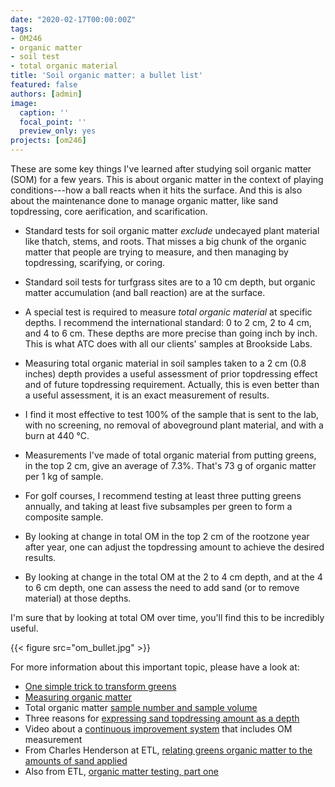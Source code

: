 ```yaml
---
date: "2020-02-17T00:00:00Z"
tags:
- OM246
- organic matter
- soil test
- total organic material
title: 'Soil organic matter: a bullet list'
featured: false
authors: [admin]
image:
  caption: ''
  focal_point: ''
  preview_only: yes
projects: [om246]
---
```


These are some key things I've learned after studying soil organic matter (SOM) for a few years. This is about organic matter in the context of playing conditions---how a ball reacts when it hits the surface. And this is also about the maintenance done to manage organic matter, like sand topdressing, core aerification, and scarification. 

* Standard tests for soil organic matter *exclude* undecayed plant material like thatch, stems, and roots. That misses a big chunk of the organic matter that people are trying to measure, and then managing by topdressing, scarifying, or coring. 

* Standard soil tests for turfgrass sites are to a 10 cm depth, but organic matter accumulation (and ball reaction) are at the surface.

* A special test is required to measure *total organic material* at specific depths. I recommend the international standard: 0 to 2 cm, 2 to 4 cm, and 4 to 6 cm. These depths are more precise than going inch by inch. This is what ATC does with all our clients' samples at Brookside Labs.

* Measuring total organic material in soil samples taken to a 2 cm (0.8 inches) depth provides a useful assessment of prior topdressing effect and of future topdressing requirement. Actually, this is even better than a useful assessment, it is an exact measurement of results.

* I find it most effective to test 100% of the sample that is sent to the lab, with no screening, no removal of aboveground plant material, and with a burn at 440 °C.

* Measurements I've made of total organic material from putting greens, in the top 2 cm, give an average of 7.3%. That's 73 g of organic matter per 1 kg of sample.

* For golf courses, I recommend testing at least three putting greens annually, and taking at least five subsamples per green to form a composite sample.

* By looking at change in total OM in the top 2 cm of the rootzone year after year, one can adjust the topdressing amount to achieve the desired results.

* By looking at change in the total OM at the 2 to 4 cm depth, and at the 4 to 6 cm depth, one can assess the need to add sand (or to remove material) at those depths.

I'm sure that by looking at total OM over time, you'll find this to be incredibly useful.

{{< figure src="om_bullet.jpg" >}}

For more information about this important topic, please have a look at:

* [One simple trick to transform greens](https://www.asianturfgrass.com/2019-06-25-one-simple-trick-better-greens/)
* [Measuring organic matter](https://www.asianturfgrass.com/2019-06-10-measuring-organic-matter/)
* Total organic matter [sample number and sample volume](https://www.asianturfgrass.com/2019-07-29-total-organic-matter-testing-sample-size/)
* Three reasons for [expressing sand topdressing amount as a depth](https://www.asianturfgrass.com/2019-08-08-three-reasons-sand-depth/)
* Video about a [continuous improvement system](https://youtu.be/3fAk32YYZ3Q) that includes OM measurement
* From Charles Henderson at ETL, [relating greens organic matter to the amounts of sand applied](https://www.etl-ltd.com/relating-greens-organic-matter-loi-to-the-amounts-of-sand-applied/)
* Also from ETL, [organic matter testing, part one](https://www.etl-ltd.com/european-turfgrass-laboratories/sports-turf-material-testing/organic-matter-testing-part-one/)





